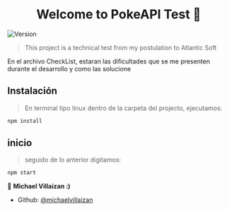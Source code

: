 <h1 align="center">Welcome to PokeAPI Test 👋</h1>
<p>
  <img alt="Version" src="https://img.shields.io/badge/version-0.1.0-blue.svg?cacheSeconds=2592000" />
</p>


> This project is a technical test from my postulation to Atlantic Soft

En el archivo CheckList, estaran las dificultades que se me presenten durante el desarrollo y como las solucione


## Instalación
> En terminal tipo linux dentro de la carpeta del projecto, ejecutamos:

```sh
npm install
```
## inicio
> seguido de lo anterior digitamos:

```sh
npm start
```

👤 **Michael Villaizan :)**

* Github: [@michaelvillaizan](https://github.com/MichaelVillaizan)
